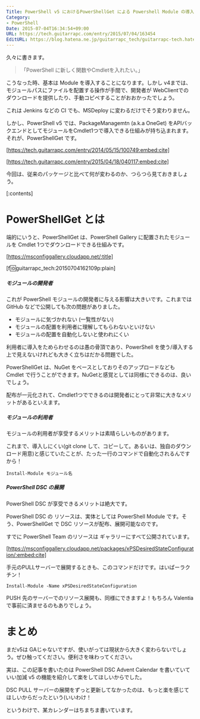 ```yaml
---
Title: PowerShell v5 におけるPowerShellGet による Powershell Module の導入はどう変わるのか
Category:
- PowerShell
Date: 2015-07-04T16:34:54+09:00
URL: https://tech.guitarrapc.com/entry/2015/07/04/163454
EditURL: https://blog.hatena.ne.jp/guitarrapc_tech/guitarrapc-tech.hatenablog.com/atom/entry/8454420450100186372
---
```


久々に書きます。

> 「PowerShell に新しく関数やCmdletを入れたい。」

こうなった時、基本は Module を導入することになります。しかし v4までは、モジュールパスにファイルを配置する操作が手間で、開発者が WebClientでのダウンロードを提供したり、手動コピペすることがおおかったでしょう。

これは Jenkins などの CI でも、MSDeploy に変わるだけでそう変わりません。

しかし、PowerShell v5 では、PackageManagemtn (a.k.a OneGet) をAPIバックエンドとしてモジュールをCmdlet1つで導入できる仕組みが持ち込まれます。それが、PowerShellGet です。

[https://tech.guitarrapc.com/entry/2014/05/15/100749:embed:cite]

[https://tech.guitarrapc.com/entry/2015/04/18/040117:embed:cite]

今回は、従来のパッケージと比べて何が変わるのか、つらつら見ておきましょう。


[:contents]

# PowerShellGet とは

端的にいうと、PowerShellGet は、PowerShell Gallery に配置されたモジュールを Cmdlet 1つでダウンロードできる仕組みです。

[https://msconfiggallery.cloudapp.net/:title]

[f:id:guitarrapc_tech:20150704162109p:plain]


##### モジュールの開発者

これが PowerShell モジュールの開発者に与える影響は大きいです。これまでは GitHub などで公開しても次の問題がありました。

- モジュールに気づかれない (一覧性がない)
- モジュールの配置を利用者に理解してもらわないといけない
- モジュールの配置を自動化しないと使われにくい

利用者に導入をためらわせるのは愚の骨頂であり、PowerShell を使う/導入する上で見えないけれども大きく立ちはだかる問題でした。

PowerShellGet は、NuGet をベースとしておりそのアップロードなども Cmdlet で行うことができます。NuGetと感覚としては同様にできるのは、良いでしょう。

配布が一元化されて、Cmdlet1つでできるのは開発者にとって非常に大きなメリットがあるといえます。

##### モジュールの利用者

モジュールの利用者が享受するメリットは素晴らしいものがあります。

これまで、導入しにくい(git clone して、コピーして。あるいは、独自のダウンロード用意)と感じていたことが、たった一行のコマンドで自動化されるんですから！

```
Install-Module モジュール名
```

##### PowerShell DSC の展開

PowerShell DSC が享受できるメリットは絶大です。

PowerShell DSC の リソースは、実体としては PowerShell Module です。そう、PowerShellGet で DSC リソースが配布、展開可能なのです。

すでに PowerShell Team のリソースは ギャラリーにすべて公開されています。

[https://msconfiggallery.cloudapp.net/packages/xPSDesiredStateConfiguration/:embed:cite]

手元のPULLサーバーで展開するときも、このコマンドだけです。はいぱーラクチン！

```
Install-Module -Name xPSDesiredStateConfiguration
```

PUSH 先のサーバーでのリソース展開も、同様にできますよ！もちろん Valentiaで事前に済ませるのもありでしょう。


# まとめ

まだv5は GAじゃないですが、使いがっては現状から大きく変わらないでしょう。ぜひ触ってください。便利さを味わってください。

実は、この記事を書いたのは PowerShell DSC Advent Calendar を書いていていい加減 v5 の機能を紹介して楽をしてほしいからでした。

DSC PULL サーバーの展開をずっと更新してなかったのは、もっと楽を感じてほしいからだったという(いいわけ！

というわけで、某カレンダーはちまちま書いています。
